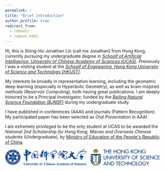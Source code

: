 ```yaml
---
permalink: /
title: "Brief Introduction"
author_profile: true
redirect_from: 
  - /about/
  - /about.html
---
```


Hi, this is Shing-Ho Jonathan Lin (call me Jonathan) from Hong Kong, currently pursuing my undergraduate degree in [*Schoolf of Artificial Intelligence, University of Chinese Academy of Sciences (UCAS)*](https://www.ucas.ac.cn). 
Previously I was a visiting student at the [*Schoolf of Engineering, Hong Kong University of Science and Technology (HKUST)*](https://seng.hkust.edu.hk/).

My interests lie broadly in representation learning, including the geometric deep learning (especially in Hyperbolic Geometry), as well as brain-inspired methods (Reservoir Computing), both having great publications. 
I am deeply honored to be a Principal Investigator, funded by the [*Beijing Natural Science Foundation (BJNSF)*](https://nsf.kw.beijing.gov.cn/bjnsfweb/) during my undergraduate study.

I have published in conferences (AAAI) and journals (Pattern Recognition). 
My participated paper has been selected as *Oral Presentation* in AAAI. 

I am extremely privileged to be the only student at UCAS to be awarded the *National 2nd Scholarship for Hong Kong, Macao and Overseas Chinese students* (Undergraduate), by [Ministry of Education of the People's Republic of China](https://moe.gov.cn).

![university](../images/logo.png)
